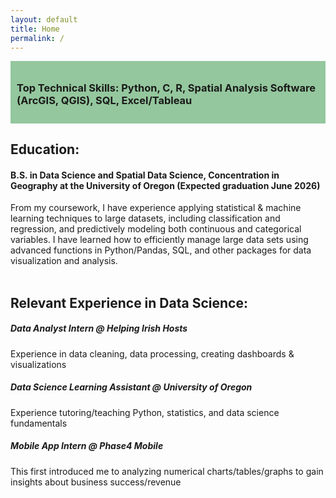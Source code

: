 ```yaml
---
layout: default
title: Home
permalink: /
---
```


<div style="background-color: #94C79D; padding: 10px; display: inline-block; max-width: 100%; margin: 0 auto;">
    <h3>Top Technical Skills: Python, C, R, Spatial Analysis Software (ArcGIS, QGIS), SQL, Excel/Tableau</h3>
</div>

## Education:
#### B.S. in Data Science and Spatial Data Science, Concentration in Geography at the University of Oregon (Expected graduation June 2026)<br>
From my coursework, I have experience applying statistical & machine learning techniques to large datasets, including classification and regression, and predictively modeling both continuous and categorical variables. I have learned how to efficiently manage large data sets using advanced functions in Python/Pandas, SQL, and other packages for data visualization and analysis. <br><br>

## Relevant Experience in Data Science:
##### Data Analyst Intern @ Helping Irish Hosts<br>
Experience in data cleaning, data processing, creating dashboards & visualizations

##### Data Science Learning Assistant @ University of Oregon<br>
Experience tutoring/teaching Python, statistics, and data science fundamentals

##### Mobile App Intern @ Phase4 Mobile<br>
This first introduced me to analyzing numerical charts/tables/graphs to gain insights about business success/revenue
